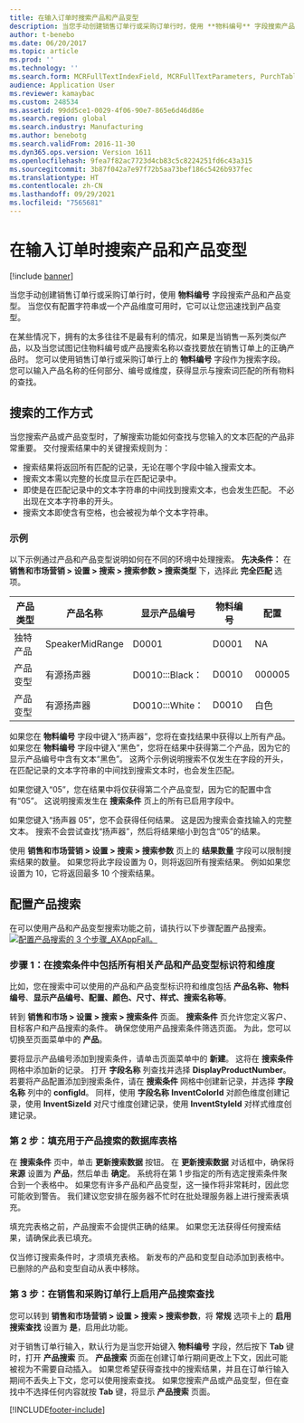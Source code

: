 ```yaml
---
title: 在输入订单时搜索产品和产品变型
description: 当您手动创建销售订单行或采购订单行时，使用 **物料编号** 字段搜索产品和产品变型。 当您仅有配置字符串或一个产品维度可用时，它可以让您迅速找到产品变型。
author: t-benebo
ms.date: 06/20/2017
ms.topic: article
ms.prod: ''
ms.technology: ''
ms.search.form: MCRFullTextIndexField, MCRFullTextParameters, PurchTable, PurchTablePart, SalesTable
audience: Application User
ms.reviewer: kamaybac
ms.custom: 248534
ms.assetid: 99dd5ce1-0029-4f06-90e7-865e6d46d86e
ms.search.region: global
ms.search.industry: Manufacturing
ms.author: benebotg
ms.search.validFrom: 2016-11-30
ms.dyn365.ops.version: Version 1611
ms.openlocfilehash: 9fea7f82ac7723d4cb83c5c8224251fd6c43a315
ms.sourcegitcommit: 3b87f042a7e97f72b5aa73bef186c5426b937fec
ms.translationtype: HT
ms.contentlocale: zh-CN
ms.lasthandoff: 09/29/2021
ms.locfileid: "7565681"
---
```

# <a name="search-for-products-and-product-variants-during-order-entry"></a>在输入订单时搜索产品和产品变型

[!include [banner](../includes/banner.md)]

当您手动创建销售订单行或采购订单行时，使用 **物料编号** 字段搜索产品和产品变型。  当您仅有配置字符串或一个产品维度可用时，它可以让您迅速找到产品变型。

在某些情况下，拥有的太多往往不是最有利的情况，如果是当销售一系列类似产品，以及当您试图记住物料编号或产品搜索名称以查找要放在销售订单上的正确产品时。 您可以使用销售订单行或采购订单行上的 **物料编号** 字段作为搜索字段。 您可以输入产品名称的任何部分、编号或维度，获得显示与搜索词匹配的所有物料的查找。

## <a name="how-search-works"></a>搜索的工作方式
当您搜索产品或产品变型时，了解搜索功能如何查找与您输入的文本匹配的产品非常重要。 交付搜索结果中的关键搜索规则为：

-   搜索结果将返回所有匹配的记录，无论在哪个字段中输入搜索文本。
-   搜索文本需以完整的长度显示在匹配记录中。
-   即使是在匹配记录中的文本字符串的中间找到搜索文本，也会发生匹配。 不必出现在文本字符串的开头。
-   搜索文本即使含有空格，也会被视为单个文本字符串。

### <a name="examples"></a>示例

以下示例通过产品和产品变型说明如何在不同的环境中处理搜索。 **先决条件：** 在 **销售和市场营销 &gt; 设置 &gt; 搜索 &gt; 搜索参数 &gt; 搜索类型** 下，选择此 **完全匹配** 选项。

| 产品类型     | 产品名称    | 显示产品编号 | 物料编号 | 配置 |
|------------------|-----------------|------------------------|-------------|---------------|
| 独特产品 | SpeakerMidRange | D0001                  | D0001       | NA            |
| 产品变型  | 有源扬声器  | D0010:::Black：         | D0010       | 000005        |
| 产品变型  | 有源扬声器  | D0010:::White：         | D0010       | 白色         |

如果您在 **物料编号** 字段中键入“扬声器”，您将在查找结果中获得以上所有产品。 如果您在 **物料编号** 字段中键入“黑色”，您将在结果中获得第二个产品，因为它的显示产品编号中含有文本“黑色”。 这两个示例说明搜索不仅发生在字段的开头，在匹配记录的文本字符串的中间找到搜索文本时，也会发生匹配。  

如果您键入“05”，您在结果中将仅获得第二个产品变型，因为它的配置中含有“05”。 这说明搜索发生在 **搜索条件** 页上的所有已启用字段中。  

如果您键入“扬声器 05”，您不会获得任何结果。 这是因为搜索会查找输入的完整文本。 搜索不会尝试查找“扬声器”，然后将结果缩小到包含“05”的结果。  

使用 **销售和市场营销 &gt; 设置 &gt; 搜索 &gt; 搜索参数** 页上的 **结果数量** 字段可以限制搜索结果的数量。 如果您将此字段设置为 0，则将返回所有搜索结果。 例如如果您设置为 10，它将返回最多 10 个搜索结果。

## <a name="configure-the-product-search"></a>配置产品搜索
在可以使用产品和产品变型搜索功能之前，请执行以下步骤配置产品搜索。 [![配置产品搜索的 3 个步骤\_AXAppFall。](./media/3-steps-to-configure-product-search_axappfall.png)](./media/3-steps-to-configure-product-search_axappfall.png)

### <a name="step-1-include-all-the-relevant-product-and-product-variant-identifiers-and-dimensions-in-the-search-criteria"></a>步骤 1：在搜索条件中包括所有相关产品和产品变型标识符和维度

比如，您在搜索中可以使用的产品和产品变型标识符和维度包括 **产品名称、物料编号**、**显示产品编号、配置、颜色、尺寸、样式、搜索名称等**。  

转到 **销售和市场 &gt; 设置 &gt; 搜索 &gt; 搜索条件** 页面。 **搜索条件** 页允许您定义客户、目标客户和产品搜索的条件。 确保您使用产品搜索条件筛选页面。 为此，您可以切换至页面菜单中的 **产品**。  

要将显示产品编号添加到搜索条件，请单击页面菜单中的 **新建**。 这将在 **搜索条件** 网格中添加新的记录。 打开 **字段名称** 列查找并选择 **DisplayProductNumber**。 若要将产品配置添加到搜索条件，请在 **搜索条件** 网格中创建新记录，并选择 **字段名称** 列中的 **configId**。 同样，使用 **字段名称** **InventColorId** 对颜色维度创建记录，使用 **InventSizeId** 对尺寸维度创建记录，使用 **InventStyleId** 对样式维度创建记录。

### <a name="step-2-populate-the-database-table-that-is-used-for-product-search"></a>第 2 步：填充用于产品搜索的数据库表格

在 **搜索条件** 页中，单击 **更新搜索数据** 按钮。 在 **更新搜索数据** 对话框中，确保将 **来源** 设置为 **产品**，然后单击 **确定**。 系统将在第 1 步指定的所有选定搜索条件聚合到一个表格中。 如果您有许多产品和产品变型，这一操作将非常耗时，因此您可能收到警告。 我们建议您安排在服务器不忙时在批处理服务器上进行搜索表填充。  

填充完表格之前，产品搜索不会提供正确的结果。 如果您无法获得任何搜索结果，请确保此表已填充。  

仅当修订搜索条件时，才须填充表格。 新发布的产品和变型自动添加到表格中。 已删除的产品和变型自动从表中移除。

### <a name="step-3-enable-the-lookup-for-product-search-on-sales-and-purchase-order-lines"></a>第 3 步：在销售和采购订单行上启用产品搜索查找

您可以转到 **销售和市场营销 &gt; 设置 &gt; 搜索 &gt; 搜索参数**，将 **常规** 选项卡上的 **启用搜索查找** 设置为 **是**，启用此功能。  

对于销售订单行输入，默认行为是当您开始键入 **物料编号** 字段，然后按下 **Tab** 键时，打开 **产品搜索** 页。 **产品搜索** 页面在创建订单行期间更改上下文，因此可能被视为不需要自动插入。 如果您希望获得查找中的搜索结果，并且在订单行输入期间不丢失上下文，您可以使用搜索查找。 如果您搜索产品或产品变型，但在查找中不选择任何内容就按 **Tab** 键，将显示 **产品搜索** 页面。





[!INCLUDE[footer-include](../../includes/footer-banner.md)]